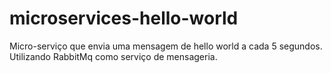 # microservices-hello-world
Micro-serviço que envia uma mensagem de hello world a cada 5 segundos. Utilizando RabbitMq como serviço de mensageria.
